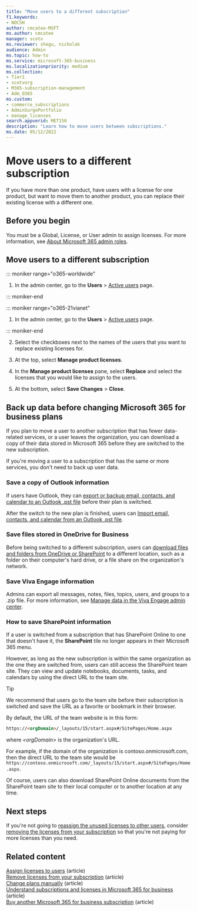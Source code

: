```yaml
---
title: "Move users to a different subscription"
f1.keywords:
- NOCSH
author: cmcatee-MSFT
ms.author: cmcatee
manager: scotv
ms.reviewer: shegu, nicholak
audience: Admin
ms.topic: how-to
ms.service: microsoft-365-business
ms.localizationpriority: medium
ms.collection: 
- Tier1
- scotvorg
- M365-subscription-management
- Adm_O365
ms.custom:
- commerce_subscriptions
- AdminSurgePortfolio
- manage_licenses
search.appverid: MET150 
description: "Learn how to move users between subscriptions."
ms.date: 05/12/2022
---
```


# Move users to a different subscription

If you have more than one product, have users with a license for one product, but want to move them to another product, you can replace their existing license with a different one.

## Before you begin

You must be a Global, License, or User admin to assign licenses. For more information, see [About Microsoft 365 admin roles](../../admin/add-users/about-admin-roles.md).

## Move users to a different subscription

::: moniker range="o365-worldwide"

1. In the admin center, go to the **Users** \> <a href="https://go.microsoft.com/fwlink/p/?linkid=834822" target="_blank">Active users</a> page.

::: moniker-end

::: moniker range="o365-21vianet"

 1. In the admin center, go to the **Users** \> <a href="https://go.microsoft.com/fwlink/p/?linkid=850628" target="_blank">Active users</a> page.

::: moniker-end

2. Select the checkboxes next to the names of the users that you want to replace existing licenses for.

3. At the top, select **Manage product licenses**.

4. In the **Manage product licenses** pane, select **Replace**  and select the licenses that you would like to assign to the users.

5. At the bottom, select **Save Changes** \> **Close**.

## Back up data before changing Microsoft 365 for business plans

If you plan to move a user to another subscription that has fewer data-related services, or a user leaves the organization, you can download a copy of their data stored in Microsoft 365 before they are switched to the new subscription.

If you're moving a user to a subscription that has the same or more services, you don't need to back up user data.
  
### Save a copy of Outlook information

If users have Outlook, they can [export or backup email, contacts, and calendar to an Outlook .pst file](https://support.microsoft.com/office/14252b52-3075-4e9b-be4e-ff9ef1068f91) before their plan is switched.
  
After the switch to the new plan is finished, users can [Import email, contacts, and calendar from an Outlook .pst file](https://support.microsoft.com/office/431a8e9a-f99f-4d5f-ae48-ded54b3440ac).
  
### Save files stored in OneDrive for Business

Before being switched to a different subscription, users can [download files and folders from OneDrive or SharePoint](https://support.microsoft.com/office/5c7397b7-19c7-4893-84fe-d02e8fa5df05) to a different location, such as a folder on their computer's hard drive, or a file share on the organization's network.
  
### Save Viva Engage information

Admins can export all messages, notes, files, topics, users, and groups to a .zip file. For more information, see [Manage data in the Viva Engage admin center](/viva/engage/eac-as-manage-data).
  
### How to save SharePoint information

If a user is switched from a subscription that has SharePoint Online to one that doesn't have it, the **SharePoint** tile no longer appears in their Microsoft 365 menu.
  
However, as long as the new subscription is within the same organization as the one they are switched from, users can still access the SharePoint team site. They can view and update notebooks, documents, tasks, and calendars by using the direct URL to the team site.
  
> [!TIP]
> We recommend that users go to the team site before their subscription is switched and save the URL as a favorite or bookmark in their browser.
  
By default, the URL of the team website is in this form:
  
```html
https://<orgDomain>/_layouts/15/start.aspx#/SitePages/Home.aspx
```

where  _\<orgDomain\>_ is the organization's URL.
  
For example, if the domain of the organization is contoso.onmicrosoft.com, then the direct URL to the team site would be `https://contoso.onmicrosoft.com/_layouts/15/start.aspx#/SitePages/Home.aspx`.
  
Of course, users can also download SharePoint Online documents from the SharePoint team site to their local computer or to another location at any time.

## Next steps

If you're not going to [reassign the unused licenses to other users](../../managed-desktop/get-started/assign-licenses.md), consider [removing the licenses from your subscription](../../commerce/licenses/buy-licenses.md) so that you're not paying for more licenses than you need.

## Related content

[Assign licenses to users](../../admin/manage/assign-licenses-to-users.md) (article)\
[Remove licenses from your subscription](../licenses/buy-licenses.md) (article)\
[Change plans manually](upgrade-to-different-plan.md#change-plans-manually) (article)\
[Understand subscriptions and licenses in Microsoft 365 for business](../licenses/subscriptions-and-licenses.md) (article)\
[Buy another Microsoft 365 for business subscription](../try-or-buy-microsoft-365.md) (article)
